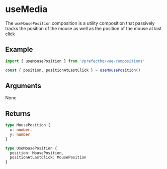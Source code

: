 # useMedia
The `useMousePosition` composition is a utility composition that passively tracks the position of the mouse as well as the position of the mouse at last click

## Example
```typescript
import { useMousePosition } from '@prefecthq/vue-compositions'

const { position, positionAtLastClick } = useMousePosition()
```

## Arguments
None

## Returns
```ts
type MousePosition {
  x: number,
  y: number
}

type UseMousePosition {
  position: MousePosition,
  positionAtLastClick: MousePosition
}
```
